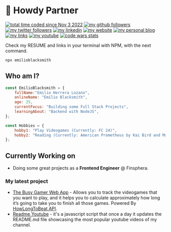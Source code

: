 # :cowboy_hat_face: Howdy Partner

[![total time coded since Nov 3 2022](https://wakatime.com/badge/user/a700d4d5-c428-4d7b-8370-22df5995ee70.svg)](https://wakatime.com/@a700d4d5-c428-4d7b-8370-22df5995ee70)
[![my github followers](https://img.shields.io/github/followers/EmilioBlacksmith.svg?style=social&label=Follow&maxAge=2592000)](https://github.com/EmilioBlacksmith)
[![my twitter followers](https://img.shields.io/twitter/follow/EmilioBlacksmit?label=EmilioBlacksmith)](https://twitter.com/intent/follow?screen_name=EmilioBlacksmit)
[![my linkedin](https://img.shields.io/badge/-EmilioBlacksmith-blue?style=flat-square&logo=Linkedin&logoColor=white&link=https://www.linkedin.com/in/emilioblacksmith/)](https://www.linkedin.com/in/emilioblacksmith/)
[![my website](https://img.shields.io/badge/Website-46a2f1.svg?&style=flat-square&logo=Google-Chrome&logoColor=white&link=https://emilioblacksmith.github.io/)](https://emilioblacksmith.github.io/)
[![my personal blog](https://img.shields.io/badge/My_Personal_Blog-46a2f1.svg?&style=flat-square&logo=Google-Chrome&logoColor=white&link=https://emilioblacksmith.github.io/)](https://emilioblacksmith.github.io/TheBlacksmithBlog/)
[![my links](https://img.shields.io/badge/My_Social_Media_Links-46a2f1.svg?&style=flat-square&logo=Google-Chrome&logoColor=white&link=https://emilioblacksmith.github.io/)](https://emilioblacksmith.github.io/bioLink/)
[![my youtube](https://img.shields.io/youtube/channel/subscribers/UC1ZeE2i5QwVwhWOV-HveneQ?style=social)](https://www.youtube.com/channel/UC1ZeE2i5QwVwhWOV-HveneQ)
[![code wars stats](https://www.codewars.com/users/EmilioBlacksmith/badges/small)](https://www.codewars.com/users/EmilioBlacksmith)

Check my RESUME and links in your terminal with NPM, with the next command.

```Bash
npx emilioblacksmith
```

## Who am I?

```Javascript
const EmilioBlacksmith = {
    fullName:"Emilio Herrera Lozano",
    onlineName: "Emilio Blacksmith",
    age: 25,
    currentFocus: "Building some Full Stack Projects",
    learningAbout: "Backend with NodeJS",
};

const Hobbies = {
    hobby1: "Play Videogames (Currently: FC 24)",
    hobby2: "Reading (Currently: American Prometheus by Kai Bird and Martin J. Sherwin)",
};
```

## Currently Working on

- Doing some great projects as a **Frontend Engineer** @ Finsphera.

### My latest project

- [The Busy Gamer Web App](https://emilioblacksmith.github.io/TheBusyGamerWebApp/) - Allows you to track the videogames that you want to play, and it helps you to calculate approximately how long it’s going to take you to finish all those games. Powered By [HowLongToBeat API](https://github.com/ckatzorke/howlongtobeat).
- [Readme Youtube](https://github.com/EmilioBlacksmith/ReadmeYoutube) - it's a javascript script that once a day it updates the README.md file showcasing the most popular youtube videos of my channel.
